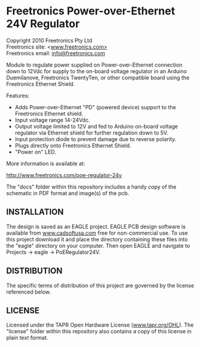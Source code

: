 Freetronics Power-over-Ethernet 24V Regulator
=============================================
Copyright 2010 Freetronics Pty Ltd  
Freetronics site:  <www.freetronics.com>  
Freetronics email: <info@freetronics.com>  

Module to regulate power supplied on Power-over-Ethernet connection
down to 12Vdc for supply to the on-board voltage regulator in an
Arduino Duemilanove, Freetronics TwentyTen, or other compatible board
using the Freetronics Ethernet Shield.

Features:

 * Adds Power-over-Ethernet "PD" (powered device) support to the
   Freetronics Ethernet shield.
 * Input voltage range 14-24Vdc.
 * Output voltage limited to 12V and fed to Arduino on-board voltage
   regulator via Ethernet shield for further regulation down to 5V.
 * Input protection diode to prevent damage due to reverse polarity.
 * Plugs directly onto Freetronics Ethernet Shield.
 * "Power on" LED.


More information is available at:

  http://www.freetronics.com/poe-regulator-24v

The "docs" folder within this repository includes a handy copy of the
schematic in PDF format and image(s) of the pcb.


INSTALLATION
------------
The design is saved as an EAGLE project. EAGLE PCB design software is
available from www.cadsoftusa.com free for non-commercial use. To use
this project download it and place the directory containing these files
into the "eagle" directory on your computer. Then open EAGLE and
navigate to Projects -> eagle -> PoERegulator24V.


DISTRIBUTION
------------
The specific terms of distribution of this project are governed by the
license referenced below.


LICENSE
-------
Licensed under the TAPR Open Hardware License (www.tapr.org/OHL).
The "license" folder within this repository also contains a copy of
this license in plain text format.
